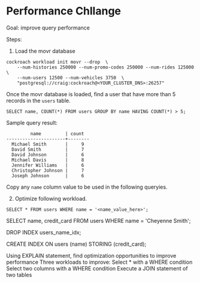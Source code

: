 # Performance Chllange

Goal: improve query performance

Steps:

1. Load the movr database

```
cockroach workload init movr --drop  \
    --num-histories 250000 --num-promo-codes 250000 --num-rides 125000  \
    --num-users 12500 --num-vehicles 3750  \
    "postgresql://craig:cockroach@<YOUR_CLUSTER_DNS>:26257"
```

Once the movr database is loaded, find a user that have more than 5 records in the `users` table.

```
SELECT name, COUNT(*) FROM users GROUP BY name HAVING COUNT(*) > 5;
```

Sample query result:  

```
         name         | count
----------------------+--------
  Michael Smith       |     9
  David Smith         |     7
  David Johnson       |     6
  Michael Davis       |     8
  Jennifer Williams   |     6
  Christopher Johnson |     7
  Joseph Johnson      |     6
```

Copy any `name` column value to be used in the following queryies.  

2. Optimize following workload.

```
SELECT * FROM users WHERE name = '<name_value_here>';  
```


SELECT name, credit_card FROM users WHERE name = 'Cheyenne Smith';

DROP INDEX users_name_idx;

CREATE INDEX ON users (name) STORING (credit_card);


Using EXPLAIN statement, find optimization opportunities to improve performance
Three workloads to improve:
Select * with a WHERE condition
Select two columns with a WHERE condition
Execute a JOIN statement of two tables
